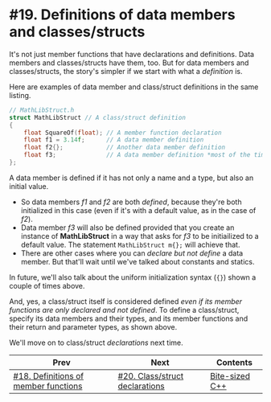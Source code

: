 # #19. Definitions of data members and classes/structs

It's not just member functions that have declarations and definitions. Data members and classes/structs have them, too. But for data members and classes/structs, the story's simpler if we start with what a *definition* is.

Here are examples of data member and class/struct definitions in the same listing.

```cpp
// MathLibStruct.h
struct MathLibStruct // A class/struct definition
{
    float SquareOf(float); // A member function declaration
    float f1 = 3.14f;      // A data member definition
    float f2{};            // Another data member definition
    float f3;              // A data member definition *most of the time* (see below)
};
```

A data member is defined if it has not only a name and a type, but also an initial value.

* So data members *f1* and *f2* are both *defined*, because they're both initialized in this case (even if it's with a default value, as in the case of *f2*).
* Data member *f3* will also be defined provided that you create an instance of **MathLibStruct** in a way that asks for *f3* to be initiailized to a default value. The statement `MathLibStruct m{};` will achieve that.
* There are other cases where you can *declare but not define* a data member. But that'll wait until we've talked about constants and statics.

In future, we'll also talk about the uniform initialization syntax (`{}`) shown a couple of times above.

And, yes, a class/struct itself is considered defined *even if its member functions are only declared and not defined*. To define a class/struct, specify its data members and their types, and its member functions and their return and parameter types, as shown above.

We'll move on to class/struct *declarations* next time.

|Prev|Next|Contents|
|-|-|-|
|[#18. Definitions of member functions](018.md)|[#20. Class/struct declarations](020.md)|[Bite-sized C++](../README.md)|
